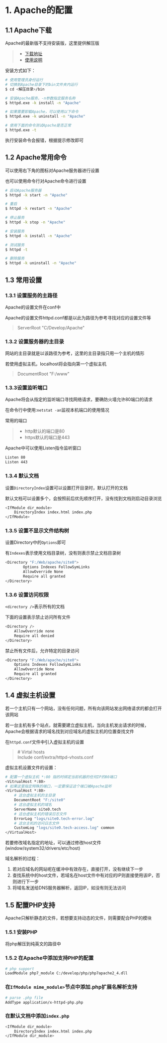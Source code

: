 # 1. Apache的配置
## 1.1 Apache下载
Apache的最新版不支持安装版，这里提供解压版
> - [下载地址](https://www.apachelounge.com/download/)
> - [使用说明](https://httpd.apache.org/docs/current/platform/windows.html
)

安装方式如下：

```sh
# 使用管理员身份运行
# 切换到Apache目录下的bin文件夹内运行
$ cd <解压目录>/bin

# 安装Apache服务，-n参数指定服务名称
$ httpd.exe -k install -n "Apache"

# 如果需要卸载Apache，可以使用以下命令
$ httpd.exe -k uninstall -n "Apache"

# 使用下面的命令测试Apache是否正常
$ httpd.exe -t
```

执行安装命令会报错，根据提示修改即可

## 1.2 Apache常用命令
可以使用右下角的图标对Apache服务器进行设置

也可以使用命令行对Apache命令进行设置
```sh
# 启动Apache服务器
$ httpd -k start -n "Apache"

# 重启
$ httpd -k restart -n "Apache"

# 停止服务
$ httpd -k stop -n "Apache"

# 安装服务
$ httpd -k install -n "Apache"

# 测试服务
$ httpd -t

# 删除服务
$ httpd -k uninstall -n "Apache"
```

## 1.3 常用设置
### 1.3.1 设置服务的主路径
Apache的设置文件在conf中

Apache的设置文件httpd.conf都是以此为路径为参考寻找对应的设置文件等
> ServerRoot "C/Develop/Apache"

### 1.3.2 设置服务器的主目录
网站的主目录就是以该路径为参考，这里的主目录指只用一个主机的情形

若使用虚拟主机，localhost将会指向第一个虚拟主机

> DocumentRoot "F:/www"

### 1.3.3设置监听端口
Apache将会从指定的监听端口寻找网络请求，要确防火墙允许80端口的请求

在命令行中使用:`netstat -an`监视本机端口的使用情况

常用的端口
> - http默认的端口是80
> - https默认的端口是443

Apache中可以使用Listen指令监听窗口
 ```sh
Listen 80   
Listen 443
```

### 1.3.4 默认文档
设置`DirectoryIndex`设置可以设置打开目录时，默认打开的文档

默认文档可以设置多个，会按照前后优先顺序打开，没有找到文档则启动目录浏览

```sh
<IfModule dir_module>
    DirectoryIndex index.html index.php
</IfModule>
```

### 1.3.5 设置不显示文件结构树
设置Directory中的`Options`即可

有`Indexes`表示使用文档目录树，没有则表示禁止文档目录树
```sh
<Directory "F:/Web/apache/site0">
	    Options Indexes FollowSymLinks
	    AllowOverride None
	    Require all granted
</Directory>
```

### 1.3.6 设置访问权限
`<directory />`表示所有的文档

下面的设置表示禁止访问所有文件
```sh
<Directory />
    AllowOverride none
    Require all denied
</Directory>
```

禁止所有文件后，允许特定的目录访问
```sh
<Directory "F:/Web/apache/site0">
    Options Indexes FollowSymLinks
    AllowOverride None
    Require all granted
</Directory>
```

## 1.4 虚拟主机设置
若一个主机只有一个网站，没有任何问题，所有向该网站发出网络请求的都会打开该网站

若一台主机有多个站点，就需要建立虚拟主机，当向主机发出请求的时候，Apache会根据请求的域名找到对应域名的虚拟主机的位置查找文件

在`httpd.conf`文件中引入虚拟主机的设置
> \# Virtal hosts   
> Include conf/extra/httpd-vhosts.conf

虚拟主机设置文件的设置：
```sh
# 配置一个虚拟主机 *:80 指的时绑定当前机器的任何IP的80端口
<VitrualHost *:80>
# 如果这里指定特殊的端口，一定要保证这个端口被Apache监听
<VirtualHost *:80>
    # 这台虚拟主机的主目录
    DocumentRoot "F:/site0"
    # 这台虚拟主机的域名
    ServerName site0.tech
    # 这台虚拟主机的错误日志文件
    ErrorLog "logs/site0.tech-error.log"
    # 这台主机的访问日志文件
    CustomLog "logs/site0.tech-access.log" common
</VirtualHost>
```

若要修改域名指定的地址，可以通过修改host文件(window/system32/drivers/etc/host)

域名解析的过程：
1. 若对应域名的网站呢在缓冲中有效存在，直接打开，没有继续下一步
2. 查找系统中的host文件，若域名在host文件中有对应的IP则直接使用该IP，否则进行下一步
3. 将域名发送给DNS服务器解析，返回IP，如没有则无法访问


## 1.5 配置PHP支持
Apache只解析静态的文件，若想要支持动态的文件，则需要配合PHP的模块

### 1.5.1 安装PHP
将php解压到纯英文的路径中

### 1.5.2 在Apache中添加支持PHP的配置
```sh
# php support
LoadModule php7_module C:/develop/php/php7apache2_4.dll
```

### 在`IfModule mime_module>`节点中添加.php扩展名解析支持
```sh
# parse .php file
AddType application/x-httpd-php.php
```

### 在默认文档中添加`index.php`
```sh
<IfModule dir_module>
    DirectoryIndex index.html index.php
</IfModule dir_module>
```